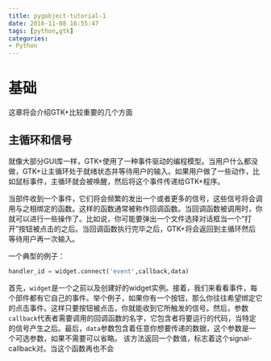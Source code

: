 ```yaml
---
title: pygobject-tutorial-1
date: 2016-11-08 16:55:47
tags: [python,gtk]
categories:
- Python
---
```

# 基础
这章将会介绍GTK+比较重要的几个方面
## 主循环和信号
就像大部分GUI库一样，GTK+使用了一种事件驱动的编程模型。当用户什么都没做，GTK+让主循环处于就绪状态并等待用户的输入。如果用户做了一些动作，比如鼠标事件，主循环就会被唤醒，然后将这个事件传递给GTK+程序。
<!-- more -->
当部件收到一个事件，它们将会频繁的发出一个或者更多的信号，这些信号将会调用与之相绑定的函数。这样的函数通常被称作回调函数。当回调函数被调用时，你就可以进行一些操作了。比如说，你可能要弹出一个文件选择对话框当一个“打开”按钮被点击的之后。当回调函数执行完毕之后，GTK+将会返回到主循环然后等待用户再一次输入。

一个典型的例子：
```python
handler_id = widget.connect('event',callback,data)
```
首先，`widget`是一个之前以及创建好的widget实例。接着，我们来看看事件，每个部件都有它自己的事件。举个例子，如果你有一个按钮，那么你往往希望绑定它的点击事件。这样只要按钮被点击，你就能收到它所触发的信号。然后，参数`callback`代表者需要调用的回调函数的名字，它包含者将要运行的代码，当特定的信号产生之后。最后，`data`参数包含着任意你想要传递的数据，这个参数是一个可选参数，如果不需要可以省略。
该方法返回一个数值，标志着这个signal-callback对。当这个函数再也不会